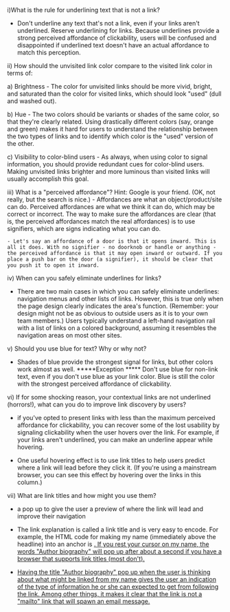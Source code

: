 i)What is the rule for underlining text that is not a link?
- Don't underline any text that's not a link, even if your links aren't underlined. Reserve underlining for links. Because underlines provide a strong perceived affordance of clickability, users will be confused and disappointed if underlined text doesn't have an actual affordance to match this perception.





ii) How should the unvisited link color compare to the visited link color in terms of:

a) Brightness
    - The color for unvisited links should be more vivid, bright, and saturated than the color for visited links, which should look "used" (dull and washed out).

b) Hue
    - The two colors should be variants or shades of the same color, so that they're clearly related. Using drastically different colors (say, orange and green) makes it hard for users to understand the relationship between the two types of links and to identify which color is the "used" version of the other.

c) Visibility to color-blind users
    - As always, when using color to signal information, you should provide redundant cues for color-blind users. Making unvisited links brighter and more luminous than visited links will usually accomplish this goal.

iii) What is a "perceived affordance"? Hint: Google is your friend. (OK, not really, but the search is nice.)
    - Affordances are what an object/product/site can do. Perceived affordances are what we think it can do, which may be correct or incorrect. The way to make sure the affordances are clear (that is, the perceived affordances match the real affordances) is to use signifiers, which are signs indicating what you can do.

    - Let's say an affordance of a door is that it opens inward. This is all it does. With no signifier - no doorknob or handle or anything - the perceived affordance is that it may open inward or outward. If you place a push bar on the door (a signifier), it should be clear that you push it to open it inward.

iv) When can you safely eliminate underlines for links?
  - There are two main cases in which you can safely eliminate underlines: navigation menus and other lists of links. However, this is true only when the page design clearly indicates the area's function. (Remember: your design might not be as obvious to outside users as it is to your own team members.) Users typically understand a left-hand navigation rail with a list of links on a colored background, assuming it resembles the navigation areas on most other sites.

v) Should you use blue for text? Why or why not?
  - Shades of blue provide the strongest signal for links, but other colors work almost as well.
      *****Exception ***** Don't use blue for non-link text, even if you don't use blue as your link color. Blue is still the color with the strongest perceived affordance of clickability.

vi) If for some shocking reason, your contextual links are not underlined (horrors!), what can you do to improve link discovery by users?

  - if you've opted to present links with less than the maximum perceived affordance for clickability, you can recover some of the lost usability by signaling clickability when the user hovers over the link. For example, if your links aren't underlined, you can make an underline appear while hovering.

  - One useful hovering effect is to use link titles to help users predict where a link will lead before they click it. (If you're using a mainstream browser, you can see this effect by hovering over the links in this column.)

vii) What are link titles and how might you use them?
  - a pop up to give the user a preview of where the link will lead and improve their navigation
  - The link explanation is called a link title and is very easy to encode. For example, the HTML code for making my name (immediately above the headline) into an anchor is <A HREF="/jakob/" TITLE="Author biography"> . If you rest your cursor on my name, the words "Author biography" will pop up after about a second if you have a browser that supports link titles (most don't).

  - Having the title "Author biography" pop up when the user is thinking about what might be linked from my name gives the user an indication of the type of information he or she can expected to get from following the link. Among other things, it makes it clear that the link is not a "mailto" link that will spawn an email message.